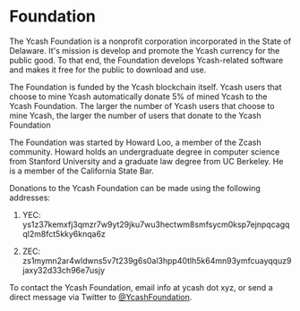 # Foundation

The Ycash Foundation is a nonprofit corporation incorporated in the State of Delaware. It's mission is develop and promote the Ycash currency for the public good. To that end, the Foundation develops Ycash-related software and makes it free for the public to download and use.

The Foundation is funded by the Ycash blockchain itself. Ycash users that choose to mine Ycash automatically donate 5% of mined Ycash to the Ycash Foundation. The larger the number of Ycash users that choose to mine Ycash, the larger the number of users that donate to the Ycash Foundation

The Foundation was started by Howard Loo, a member of the Zcash community.
Howard holds an undergraduate degree in computer science from Stanford University
and a graduate law degree from UC Berkeley. He is a member of the California State Bar.

Donations to the Ycash Foundation can be made using the following addresses:

1. YEC: ys1z37kemxfj3qmzr7w9yt29jku7wu3hectwm8smfsycm0ksp7ejnpqcagqql2m8fct5kky6knqa6z

2. ZEC: zs1mymn2ar4wldwns5v7t239g6s0al3hpp40tlh5k64mn93ymfcuayqquz9jaxy32d33ch96e7usjy

To contact the Ycash Foundation, email info at ycash dot xyz, or send a direct message via Twitter to [@YcashFoundation](https://twitter.com/YcashFoundation).
